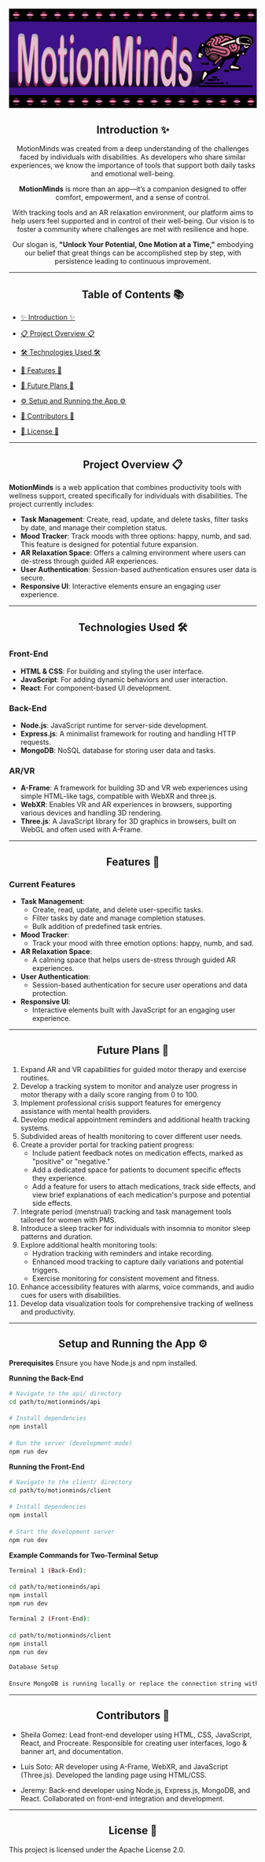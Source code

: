 ![MotionMinds Banner](./realbannersgc.png)

<div align="center">

## Introduction ✨

MotionMinds was created from a deep understanding of the challenges faced by individuals with disabilities. As developers who share similar experiences, we know the importance of tools that support both daily tasks and emotional well-being.

**MotionMinds** is more than an app—it’s a companion designed to offer comfort, empowerment, and a sense of control.

With tracking tools and an AR relaxation environment, our platform aims to help users feel supported and in control of their well-being. Our vision is to foster a community where challenges are met with resilience and hope.

Our slogan is, **"Unlock Your Potential, One Motion at a Time,"** embodying our belief that great things can be accomplished step by step, with persistence leading to continuous improvement.

</div>

---

<div align="center">

## Table of Contents 📚

</div>

- [✨ Introduction ✨](#introduction-)
  
- [📋 Project Overview 📋](#project-overview-)
  
- [🛠 Technologies Used 🛠](#technologies-used-)
  
- [🚀 Features 🚀](#features-)
  
- [🔮 Future Plans 🔮](#future-plans-)
  
- [⚙️ Setup and Running the App ⚙️](#setup-and-running-the-app-)
  
- [👥 Contributors 👥](#contributors-)
  
- [📜 License 📜](#license-)

---

<div align="center">

## Project Overview 📋

</div>

**MotionMinds** is a web application that combines productivity tools with wellness support, created specifically for individuals with disabilities. The project currently includes:

- **Task Management**: Create, read, update, and delete tasks, filter tasks by date, and manage their completion status.
- **Mood Tracker**: Track moods with three options: happy, numb, and sad. This feature is designed for potential future expansion.
- **AR Relaxation Space**: Offers a calming environment where users can de-stress through guided AR experiences.
- **User Authentication**: Session-based authentication ensures user data is secure.
- **Responsive UI**: Interactive elements ensure an engaging user experience.

---

<div align="center">

## Technologies Used 🛠

</div>

### **Front-End**
- **HTML & CSS**: For building and styling the user interface.
- **JavaScript**: For adding dynamic behaviors and user interaction.
- **React**: For component-based UI development.

### **Back-End**
- **Node.js**: JavaScript runtime for server-side development.
- **Express.js**: A minimalist framework for routing and handling HTTP requests.
- **MongoDB**: NoSQL database for storing user data and tasks.

### **AR/VR**
- **A-Frame**: A framework for building 3D and VR web experiences using simple HTML-like tags, compatible with WebXR and three.js.
- **WebXR**: Enables VR and AR experiences in browsers, supporting various devices and handling 3D rendering.
- **Three.js**: A JavaScript library for 3D graphics in browsers, built on WebGL and often used with A-Frame.

---

<div align="center">

## Features 🚀

</div>

### **Current Features**
- **Task Management**: 
  - Create, read, update, and delete user-specific tasks.
  - Filter tasks by date and manage completion statuses.
  - Bulk addition of predefined task entries.
- **Mood Tracker**: 
  - Track your mood with three emotion options: happy, numb, and sad.
- **AR Relaxation Space**: 
  - A calming space that helps users de-stress through guided AR experiences.
- **User Authentication**: 
  - Session-based authentication for secure user operations and data protection.
- **Responsive UI**: 
  - Interactive elements built with JavaScript for an engaging user experience.

---

<div align="center">

## Future Plans 🔮

</div>

1. Expand AR and VR capabilities for guided motor therapy and exercise routines.
2. Develop a tracking system to monitor and analyze user progress in motor therapy with a daily score ranging from 0 to 100.
3. Implement professional crisis support features for emergency assistance with mental health providers.
4. Develop medical appointment reminders and additional health tracking systems.
5. Subdivided areas of health monitoring to cover different user needs.
6. Create a provider portal for tracking patient progress:
   - Include patient feedback notes on medication effects, marked as "positive" or "negative."
   - Add a dedicated space for patients to document specific effects they experience.
   - Add a feature for users to attach medications, track side effects, and view brief explanations of each medication's purpose and potential side effects.
7. Integrate period (menstrual) tracking and task management tools tailored for women with PMS.
8. Introduce a sleep tracker for individuals with insomnia to monitor sleep patterns and duration.
9. Explore additional health monitoring tools:
   - Hydration tracking with reminders and intake recording.
   - Enhanced mood tracking to capture daily variations and potential triggers.
   - Exercise monitoring for consistent movement and fitness.
10. Enhance accessibility features with alarms, voice commands, and audio cues for users with disabilities.
11. Develop data visualization tools for comprehensive tracking of wellness and productivity.

---

<div align="center">

## Setup and Running the App ⚙️

</div>

**Prerequisites**
Ensure you have Node.js and npm installed.


**Running the Back-End**

```bash
# Navigate to the api/ directory
cd path/to/motionminds/api

# Install dependencies
npm install

# Run the server (development mode)
npm run dev
```

**Running the Front-End**

```bash
# Navigate to the client/ directory
cd path/to/motionminds/client

# Install dependencies
npm install

# Start the development server
npm run dev
```

**Example Commands for Two-Terminal Setup**

```bash
Terminal 1 (Back-End):

cd path/to/motionminds/api
npm install
npm run dev
```
```bash
Terminal 2 (Front-End):

cd path/to/motionminds/client
npm install
npm run dev
```
```bash
Database Setup

Ensure MongoDB is running locally or replace the connection string with a cloud-based MongoDB URI in the config.js file.

```
---

<div align="center">
  
## Contributors 👥

</div>

* Sheila Gomez: Lead front-end developer using HTML, CSS, JavaScript, React, and Procreate. Responsible for creating user interfaces, logo & banner art, and documentation.

* Luis Soto: AR developer using A-Frame, WebXR, and JavaScript (Three.js). Developed the landing page using HTML/CSS.

* Jeremy: Back-end developer using Node.js, Express.js, MongoDB, and React. Collaborated on front-end integration and development.



---

<div align="center">
  
  ## License 📜

</div>

This project is licensed under the Apache License 2.0.
